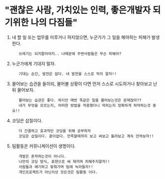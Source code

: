 # "괜찮은 사람, 가치있는 인력, 좋은개발자 되기위한 나의 다짐들"

1. 내 할 일 또는 업무를 미루거나 하지않으면, 누군가가 그 일을 해야하는 피해가 발생한다.
         
          쓰레기는 되지말아야지.. 나때문에 주변사람들은 무슨 피해야?
            
2. 누군가에게 기대지 말자.

          기대는 순간, 발전은 없다. 내 발전을 스스로 막지 말자!!
      
3. 물어보는 습관을 들이되, 물어볼 상황이 다면 먼저 스스로 시도하거나 찾아보고 난 뒤 물어보자. 
    
          물어보는 습관은 좋다. 하지만 매번 똑같은 일을 물어보는것은 문제잖아??
          내가 무엇을 모르는지, 어떠한 방법을 적용했더니 막히는지 정확하게 파악하는것 중요!!
          
4. 코딩은 삽질이다.

          더 간결하고 효과적인 코딩을 위해 공부하자
          코딩은 삽질이다. 끝이없다. 만족할때까지 보고 써보고 돌려보고 계속 만져보자!!

5. 팀활동은 커뮤니케이션이 생명이다.

          개발은 혼자하는것이 아니다.
          나만의 코딩 방식, 표현으로 써 재끼며 피해주지말자!!
          사람들과 얘기하고 맞춰가며 팀에 녹아들자!!
          개인프로젝트가 아닌이상 모든것은 팀활동 이다.
